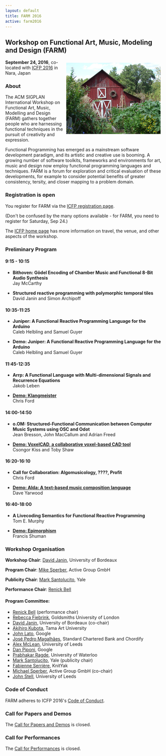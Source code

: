```yaml
---
layout: default
title: FARM 2016
active: farm2016
---
```


## Workshop on Functional Art, Music, Modeling and Design (FARM)

<img src="/files/farm-lambda-small.jpg" style="float: right; margin: 10px;" />

**September 24, 2016**, co-located with
[ICFP 2016](http://conf.researchr.org/home/icfp-2016) in Nara, Japan

### About

The ACM SIGPLAN International Workshop on Functional Art, Music,
Modelling and Design (FARM) gathers together people who are harnessing
functional techniques in the pursuit of creativity and expression.

Functional Programming has emerged as a mainstream software
development paradigm, and its artistic and creative use is booming. A
growing number of software toolkits, frameworks and environments for
art, music and design now employ functional programming languages and
techniques. FARM is a forum for exploration and critical evaluation of
these developments, for example to consider potential benefits of
greater consistency, tersity, and closer mapping to a problem domain.

### Registration is open

You register for FARM via the
[ICFP registration page](http://conf.researchr.org/attending/icfp-2016/Registration).

(Don't be confused by the many options available - for FARM, you need
to register for Saturday, Sep 24.)

The [ICFP home page](http://conf.researchr.org/home/icfp-2016) has
more information on travel, the venue, and other aspects of the
workshop.

### Preliminary Program

#### 9:15 - 10:15

* **Bithoven: Gödel Encoding of Chamber Music and Functional 8-Bit Audio Synthesis**<br/>Jay McCarthy

* **Structured reactive programming with polymorphic temporal tiles**<br/>
  David Janin and Simon Archipoff

#### 10:35-11:25

* **Juniper: A Functional Reactive Programming Language for the Arduino**<br/>Caleb Helbling and Samuel Guyer

* **Demo: Juniper: A Functional Reactive Programming Language for the Arduino**<br/>Caleb Helbling and Samuel Guyer

#### 11:45-12:35

* **Arrp: A Functional Language with Multi-dimensional Signals and Recurrence Equations**<br/>Jakob Leben

* [**Demo: Klangmeister**](klangmeister.html)<br/>Chris Ford

#### 14:00-14:50

* **o.OM: Structured-Functional Communication between Computer Music Systems using OSC and Odot**<br/>
  Jean Bresson, John MacCallum and Adrian Freed

* [**Demo: VoxelCAD, a collaborative voxel-based CAD tool**](voxelcad.html)<br/>Csongor Kiss and Toby Shaw

#### 16:20-16:10

* **Call for Collaboration: Algomusicology, ????, Profit**<br/>Chris Ford

* [**Demo: Alda: A text-based music composition language**](alda.html)<br/>Dave Yarwood

#### 16:40-18:00

* **A Livecoding Semantics for Functional Reactive Programming**<br/>Tom E. Murphy

* [**Demo: Epimorphism**](epimorphism.html)<br/>Francis Shuman

### Workshop Organisation

**Workshop Chair**: [David Janin](http://www.labri.fr/perso/janin/), University of Bordeaux

**Program Chair**: [Mike Sperber](http://deinprogramm.de/sperber/),
  Active Group GmbH

**Publicity Chair**: [Mark Santolucito](http://marksantolucito.com/), Yale

**Performance Chair**: [Renick Bell](http://www.renickbell.net/)

#### Program Committee:

* [Renick Bell](http://www.renickbell.net/) (performance chair)
* [Rebecca Fiebrink](http://www.doc.gold.ac.uk/~mas01rf/Rebecca_Fiebrink_Goldsmiths/welcome.html),
 Goldsmiths University of London
* [David Janin](http://www.labri.fr/perso/janin/), University of
  Bordeaux (co-chair)
* [Akihiro Kubota](http://faculty.tamabi.ac.jp/html/en/23.html), Tama Art University
* [John Lato](http://johnlato.blogspot.de/), Google
* [José Pedro Magalhães](http://dreixel.net/), Standard Chartered Bank
  and Chordify
* [Alex McLean](http://yaxu.org/), University of Leeds
* [Dan Piponi](https://plus.google.com/+DanPiponi), Google
* [Prabhakar Ragde](https://cs.uwaterloo.ca/~plragde/), University of Waterloo
* [Mark Santolucito](http://marksantolucito.com/), Yale (publicity
  chair)
* [Fabienne Serrière](http://fabienne.us/), KnitYak  
* [Michael Sperber](http://www.deinprogramm.de/sperber/), Active Group
GmbH (co-chair)
* [John Stell](http://www.comp.leeds.ac.uk/jgs/), University of Leeds

### Code of Conduct

FARM adheres to ICFP 2016's
[Code of Conduct](http://conf.researchr.org/attending/icfp-2016/code-of-conduct).

### Call for Papers and Demos

The [Call for Papers and Demos](cfp.html) is closed.

### Call for Performances

The [Call for Performances](call-for-performances.html) is closed.

